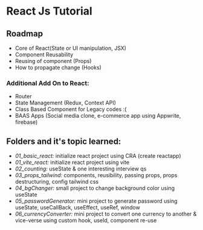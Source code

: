 # React Js Tutorial
## Roadmap
* Core of React(State or UI manipulation, JSX)
* Component Reusability
* Reusing of component (Props)
* How to propagate change (Hooks)

### Additional Add On to React:
* Router
* State Management (Redux, Context API)
* Class Based Component for Legacy codes :(
* BAAS Apps (Social media clone, e-commerce app using Appwrite, firebase)


## Folders and it's topic learned:
* _01_basic_react:_ initialize react project using CRA (create reactapp)
* _01_vite_react:_ initialize react project using vite
* _02_counting:_ useState & one interesting interview qs
* _03_props_tailwind:_ components, reusibility, passing props, props destructuring, config tailwind css
* _04_bgChanger:_ small project to change background color using useState
* _05_passwordGenerator:_ mini project to generate password using useState, useCallBack, useEffect, useRef, window
* _06_currencyConverter:_ mini project to  convert one currency to another & vice-verse using custom hook, useId, component re-use